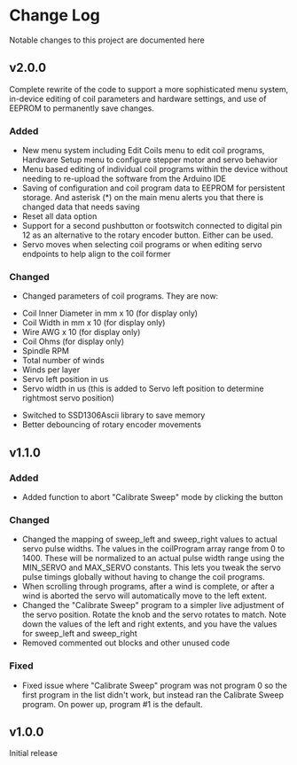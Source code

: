 # Change Log
Notable changes to this project are documented here

## v2.0.0
Complete rewrite of the code to support a more sophisticated menu system,
in-device editing of coil parameters and hardware settings, and use of
EEPROM to permanently save changes.

### Added
- New menu system including Edit Coils menu to edit coil programs,
  Hardware Setup menu to configure stepper motor and servo behavior
- Menu based editing of individual coil programs within the device without
  needing to re-upload the software from the Arduino IDE
- Saving of configuration and coil program data to EEPROM for
  persistent storage.  And asterisk (*) on the main menu alerts you that
  there is changed data that needs saving
- Reset all data option
- Support for a second pushbutton or footswitch connected to digital pin 12
  as an alternative to the rotary encoder button.  Either can be used.
- Servo moves when selecting coil programs or when editing servo endpoints
  to help align to the coil former

### Changed
- Changed parameters of coil programs.  They are now:
* Coil Inner Diameter in mm x 10 (for display only)
* Coil Width in mm x 10 (for display only)
* Wire AWG x 10 (for display only)
* Coil Ohms (for display only)
* Spindle RPM
* Total number of winds
* Winds per layer
* Servo left position in us
* Servo width in us (this is added to Servo left position to determine rightmost servo position)
- Switched to SSD1306Ascii library to save memory
- Better debouncing of rotary encoder movements

## v1.1.0

### Added
- Added function to abort "Calibrate Sweep" mode by clicking the button

### Changed
- Changed the mapping of sweep_left and sweep_right values to actual
  servo pulse widths. The values in the coilProgram array range from
  0 to 1400.  These will be normalized to an actual pulse width range using the
  MIN_SERVO and MAX_SERVO constants.  This lets you tweak the servo pulse
  timings globally without having to change the coil programs.
- When scrolling through programs, after a wind is complete, or after
  a wind is aborted the servo will automatically move to the left extent.
- Changed the "Calibrate Sweep" program to a simpler live adjustment of
  the servo position.  Rotate the knob and the servo rotates to match.
  Note down the values of the left and right extents, and you have the
  values for sweep_left and sweep_right
- Removed commented out blocks and other unused code

### Fixed
- Fixed issue where "Calibrate Sweep" program was not program 0 so the
  first program in the list didn't work, but instead ran the Calibrate Sweep
  program.  On power up, program #1 is the default.

## v1.0.0

Initial release
